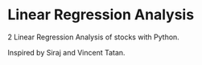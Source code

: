 # Linear Regression Analysis

2 Linear Regression Analysis of stocks with Python.

Inspired by Siraj and Vincent Tatan.
